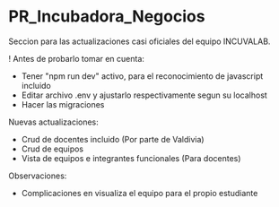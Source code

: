 # PR_Incubadora_Negocios

Seccion para las actualizaciones casi oficiales del equipo INCUVALAB.

! Antes de probarlo tomar en cuenta:
+ Tener "npm run dev" activo, para el reconocimiento de javascript incluido
+ Editar archivo .env y ajustarlo respectivamente segun su localhost
+ Hacer las migraciones

Nuevas actualizaciones:
+ Crud de docentes incluido (Por parte de Valdivia)
+ Crud de equipos
+ Vista de equipos e integrantes funcionales (Para docentes)

Observaciones:
- Complicaciones en visualiza el equipo para el propio estudiante